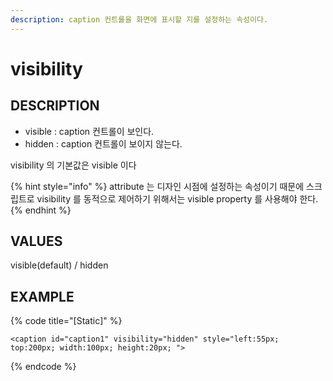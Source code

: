 ```yaml
---
description: caption 컨트롤을 화면에 표시할 지를 설정하는 속성이다.
---
```


# visibility

## DESCRIPTION

* visible : caption 컨트롤이 보인다.
* hidden : caption 컨트롤이 보이지 않는다.

visibility 의 기본값은 visible 이다

{% hint style="info" %}
attribute 는 디자인 시점에 설정하는 속성이기 때문에 스크립트로 visibility 를 동적으로 제어하기 위해서는 visible property 를 사용해야 한다.
{% endhint %}

## VALUES

visible\(default\) / hidden

## EXAMPLE

{% code title="\[Static\]" %}
```markup
<caption id="caption1" visibility="hidden" style="left:55px; top:200px; width:100px; height:20px; ">
```
{% endcode %}

